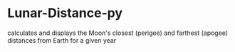 # Lunar-Distance-py
 calculates and displays the Moon's closest (perigee) and farthest (apogee) distances from Earth for a given year
